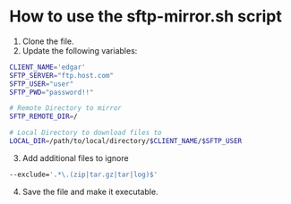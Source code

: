 # How to use the sftp-mirror.sh script

1. Clone the file. 
1. Update the following variables: 
```bash
CLIENT_NAME='edgar'
SFTP_SERVER="ftp.host.com"
SFTP_USER="user"
SFTP_PWD="password!!"

# Remote Directory to mirror
SFTP_REMOTE_DIR=/ 

# Local Directory to download files to
LOCAL_DIR=/path/to/local/directory/$CLIENT_NAME/$SFTP_USER
```
3. Add additional files to ignore
```bash
--exclude='.*\.(zip|tar.gz|tar|log)$'
```
4. Save the file and make it executable. 


